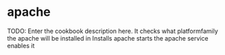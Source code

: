 # apache

TODO: Enter the cookbook description here.
It checks what platformfamily the apache will be installed in
Installs apache
starts the apache service
enables it
